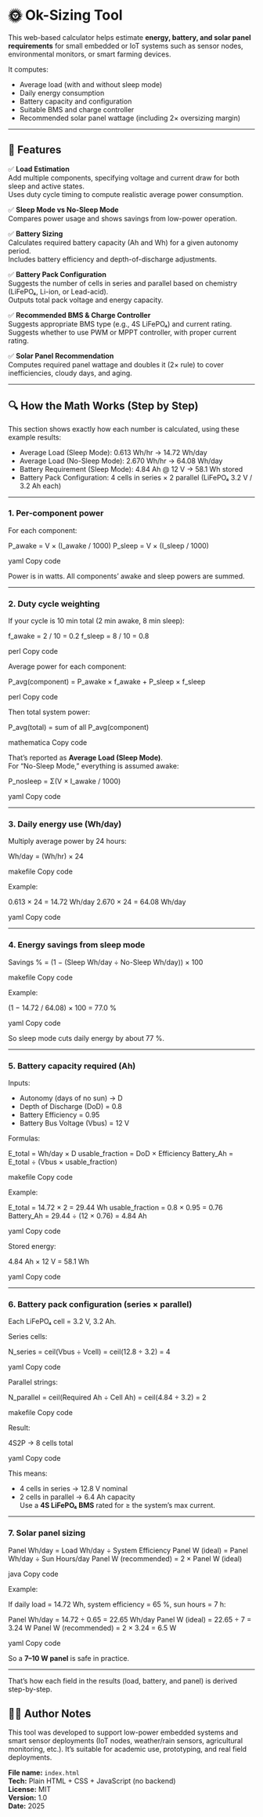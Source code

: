 # 🌞 Ok-Sizing Tool 
This web-based calculator helps estimate **energy, battery, and solar panel requirements** for small embedded or IoT systems such as sensor nodes, environmental monitors, or smart farming devices.

It computes:
- Average load (with and without sleep mode)
- Daily energy consumption
- Battery capacity and configuration
- Suitable BMS and charge controller
- Recommended solar panel wattage (including 2× oversizing margin)

---

## 🚀 Features

✅ **Load Estimation**  
Add multiple components, specifying voltage and current draw for both sleep and active states.  
Uses duty cycle timing to compute realistic average power consumption.

✅ **Sleep Mode vs No-Sleep Mode**  
Compares power usage and shows savings from low-power operation.

✅ **Battery Sizing**  
Calculates required battery capacity (Ah and Wh) for a given autonomy period.  
Includes battery efficiency and depth-of-discharge adjustments.

✅ **Battery Pack Configuration**  
Suggests the number of cells in series and parallel based on chemistry (LiFePO₄, Li-ion, or Lead-acid).  
Outputs total pack voltage and energy capacity.

✅ **Recommended BMS & Charge Controller**  
Suggests appropriate BMS type (e.g., 4S LiFePO₄) and current rating.  
Suggests whether to use PWM or MPPT controller, with proper current rating.

✅ **Solar Panel Recommendation**  
Computes required panel wattage and doubles it (2× rule) to cover inefficiencies, cloudy days, and aging.

---

## 🔍 How the Math Works (Step by Step)

This section shows exactly how each number is calculated, using these example results:

- Average Load (Sleep Mode): 0.613 Wh/hr → 14.72 Wh/day  
- Average Load (No-Sleep Mode): 2.670 Wh/hr → 64.08 Wh/day  
- Battery Requirement (Sleep Mode): 4.84 Ah @ 12 V → 58.1 Wh stored  
- Battery Pack Configuration: 4 cells in series × 2 parallel (LiFePO₄ 3.2 V / 3.2 Ah each)

---

### 1. Per-component power

For each component:

P_awake = V × (I_awake / 1000)
P_sleep = V × (I_sleep / 1000)

yaml
Copy code

Power is in watts. All components’ awake and sleep powers are summed.

---

### 2. Duty cycle weighting

If your cycle is 10 min total (2 min awake, 8 min sleep):

f_awake = 2 / 10 = 0.2
f_sleep = 8 / 10 = 0.8

perl
Copy code

Average power for each component:

P_avg(component) = P_awake × f_awake + P_sleep × f_sleep

perl
Copy code

Then total system power:

P_avg(total) = sum of all P_avg(component)

mathematica
Copy code

That’s reported as **Average Load (Sleep Mode)**.  
For “No-Sleep Mode,” everything is assumed awake:

P_nosleep = Σ(V × I_awake / 1000)

yaml
Copy code

---

### 3. Daily energy use (Wh/day)

Multiply average power by 24 hours:

Wh/day = (Wh/hr) × 24

makefile
Copy code

Example:

0.613 × 24 = 14.72 Wh/day
2.670 × 24 = 64.08 Wh/day

yaml
Copy code

---

### 4. Energy savings from sleep mode

Savings % = (1 − (Sleep Wh/day ÷ No-Sleep Wh/day)) × 100

makefile
Copy code

Example:

(1 − 14.72 / 64.08) × 100 = 77.0 %

yaml
Copy code

So sleep mode cuts daily energy by about 77 %.

---

### 5. Battery capacity required (Ah)

Inputs:
- Autonomy (days of no sun) → D  
- Depth of Discharge (DoD) = 0.8  
- Battery Efficiency = 0.95  
- Battery Bus Voltage (Vbus) = 12 V

Formulas:

E_total = Wh/day × D
usable_fraction = DoD × Efficiency
Battery_Ah = E_total ÷ (Vbus × usable_fraction)

makefile
Copy code

Example:

E_total = 14.72 × 2 = 29.44 Wh
usable_fraction = 0.8 × 0.95 = 0.76
Battery_Ah = 29.44 ÷ (12 × 0.76) = 4.84 Ah

yaml
Copy code

Stored energy:

4.84 Ah × 12 V = 58.1 Wh

yaml
Copy code

---

### 6. Battery pack configuration (series × parallel)

Each LiFePO₄ cell = 3.2 V, 3.2 Ah.

Series cells:

N_series = ceil(Vbus ÷ Vcell) = ceil(12.8 ÷ 3.2) = 4

yaml
Copy code

Parallel strings:

N_parallel = ceil(Required Ah ÷ Cell Ah) = ceil(4.84 ÷ 3.2) = 2

makefile
Copy code

Result:

4S2P → 8 cells total

yaml
Copy code

This means:
- 4 cells in series → 12.8 V nominal
- 2 cells in parallel → 6.4 Ah capacity  
Use a **4S LiFePO₄ BMS** rated for ≥ the system’s max current.

---

### 7. Solar panel sizing

Panel Wh/day = Load Wh/day ÷ System Efficiency
Panel W (ideal) = Panel Wh/day ÷ Sun Hours/day
Panel W (recommended) = 2 × Panel W (ideal)

java
Copy code

Example:

If daily load = 14.72 Wh, system efficiency = 65 %, sun hours = 7 h:

Panel Wh/day = 14.72 ÷ 0.65 = 22.65 Wh/day
Panel W (ideal) = 22.65 ÷ 7 = 3.24 W
Panel W (recommended) = 2 × 3.24 = 6.5 W

yaml
Copy code

So a **7–10 W panel** is safe in practice.

---

That’s how each field in the results (load, battery, and panel) is derived step-by-step.


## 🧑‍🔧 Author Notes

This tool was developed to support low-power embedded systems and smart sensor deployments (IoT nodes, weather/rain sensors, agricultural monitoring, etc.). It’s suitable for academic use, prototyping, and real field deployments.

**File name:** `index.html`  
**Tech:** Plain HTML + CSS + JavaScript (no backend)  
**License:** MIT  
**Version:** 1.0  
**Date:** 2025
